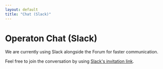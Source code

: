 ```yaml
---
layout: default
title: "Chat (Slack)"
---
```


# Operaton Chat (Slack)

We are currently using Slack alongside the Forum for faster communication.

Feel free to join the conversation by using [Slack's invitation link](https://join.slack.com/t/operaton/shared_invite/zt-3dcu23dis-ouyeAbungz_ge_9CactG6w).
